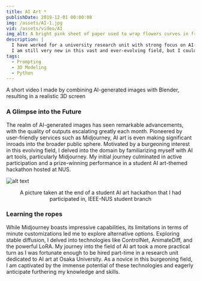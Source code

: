 ```yaml
---
title: AI Art *
publishDate: 2019-12-01 00:00:00
img: /assets/AI-1.jpg
vid: /assets/video/AI
img_alt: A bright pink sheet of paper used to wrap flowers curves in front of rich blue background
description: |
  I have worked for a university research unit with strong focus on AI-generated arts. 
  I am still very new in this vast and ever-evolving field, but I couldn't wait to learn more !
tags:
  - Prompting
  - 3D Modeling
  - Python
---
```


A short video I made by combining AI-generated images with Blender, resulting in a realistic 3D screen

### A Glimpse into the Future
The realm of AI-generated images has seen remarkable advancements, with the quality of outputs escalating greatly each month. Pioneered by user-friendly services such as Midjourney, AI art is even making significant inroads into the broader public sphere. Motivated by a burgeoning interest in this evolving field, I delved into the domain by familiarizing myself with AI art tools, particularly Midjourney. My initial journey culminated in active participation and a prize-winning performance in a student AI art-themed hackathon hosted at NUS.

![alt text](/assets/AI-2.jpg)
<div align="center">
  A picture taken at the end of a student AI art hackathon that I had participated in, IEEE-NUS student branch
</div>

### Learning the ropes
While Midjourney boasts impressive capabilities, its limitations in terms of minute customizations led me to explore alternative options. Exploring stable diffusion, I delved into technologies like ControlNet, AnimateDiff, and the powerful LoRA. My journey into the field of AI art took a more practical turn as I was fortunate enough to be hired part-time in a research unit dedicated to AI art at Osaka University. As a novice in this burgeoning field, I am captivated by the immense potential of these technologies and eagerly anticipate furthering my knowledge and skills.